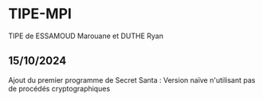 # TIPE-MPI
TIPE de ESSAMOUD Marouane et DUTHE Ryan

## 15/10/2024
Ajout du premier programme de Secret Santa : Version naïve n'utilisant pas de procédés cryptographiques
